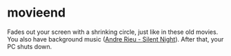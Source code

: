 # movieend

Fades out your screen with a shrinking circle, just like in these old movies. You also have background music ([Andre Rieu - Silent Night](https://www.youtube.com/watch?v=RDpWkBi-cr4&pp=ygUXYW5kcmUgcmlldSBzaWxlbnQgbmlnaHQ%3D)).
After that, your PC shuts down.
